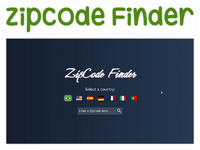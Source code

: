 <br />
<p align="center">
      <img src="./extras/logo.png" alt="Logo">
  <br>
</p>

<div align="center">
<img src="./extras/screenshot.gif" align="center">
</div>
